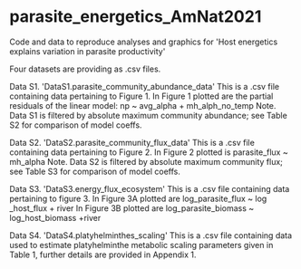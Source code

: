 # parasite_energetics_AmNat2021
Code and data to reproduce analyses and graphics for 'Host energetics explains variation in parasite productivity'

Four datasets are providing as .csv files. 

Data S1. 'DataS1.parasite_community_abundance_data'
This is a .csv file containing data pertaining to Figure 1.
In Figure 1 plotted are the partial residuals of the linear model: np ~ avg_alpha + mh_alph_no_temp 
Note. Data S1 is filtered by absolute maximum community abundance; see Table S2 for comparison of model coeffs.  

Data S2. 'DataS2.parasite_community_flux_data'
This is a .csv file containing data pertaining to Figure 2.
In Figure 2 plotted is parasite_flux ~ mh_alpha
Note. Data S2 is filtered by absolute maximum community flux; see Table S3 for comparison of model coeffs.   

Data S3. 'DataS3.energy_flux_ecosystem'
This is a .csv file containing data pertaining to figure 3. 
In Figure 3A plotted are log_parasite_flux ~ log _host_flux + river
In Figure 3B plotted are log_parasite_biomass ~ log_host_biomass +river

Data S4. 'DataS4.platyhelminthes_scaling'
This is a .csv file containing data used to estimate platyhelminthe metabolic scaling parameters given in Table 1, further details are provided in Appendix 1. 
